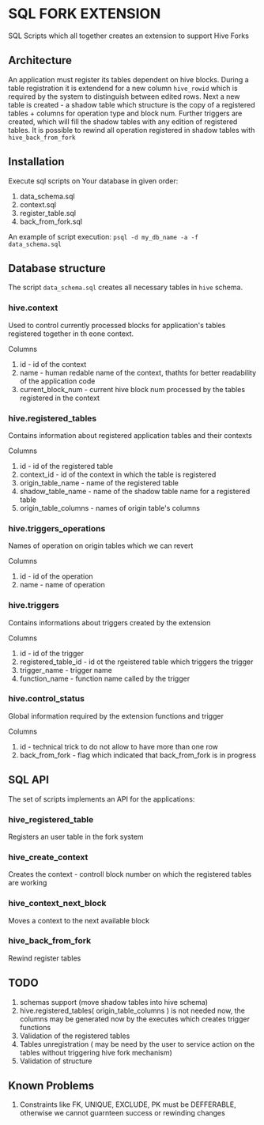 # SQL FORK EXTENSION
SQL Scripts which all together creates an extension to support Hive Forks

## Architecture
An application must register its tables dependent on hive blocks. During a table registration it is extendend
for a new column `hive_rowid` which is required by the system to distinguish between edited rows. Next
a new table is created - a shadow table which structure is the copy of a registered tables + columns for operation
type and block num. Further triggers are created, which will fill the shadow tables with any edition of
registered tables. It is possible to rewind all operation registered in shadow tables with `hive_back_from_fork`

## Installation
Execute sql scripts on Your database in given order:
1. data_schema.sql
1. context.sql
1. register_table.sql
1. back_from_fork.sql

An example of script execution: `psql -d my_db_name -a -f  data_schema.sql`

## Database structure
The script `data_schema.sql` creates all necessary tables in `hive` schema.

### hive.context
Used to control currently processed blocks for application's tables registered together in th eone context. 

Columns
1. id - id of the context
2. name - human redable name of the context, thathts for better readability of the application code
3. current_block_num - current hive block num processed by the tables registered in the context

### hive.registered_tables
Contains information about registered application tables and their contexts

Columns
1. id - id of the registered table
2. context_id - id of the context in which the table is registered
3. origin_table_name - name of the registered table
4. shadow_table_name - name of the shadow table name for a registered table
5. origin_table_columns - names of origin table's columns

### hive.triggers_operations
Names of operation on origin tables which we can revert

Columns
1. id - id of the operation
2. name - name of operation

### hive.triggers
Contains informations about triggers created by the extension

Columns
1. id - id of the trigger
2. registered_table_id - id ot the rgeistered table which triggers the trigger
3. trigger_name - trigger name
4. function_name - function name called by the trigger

### hive.control_status
Global information required by the extension functions and trigger

Columns
1. id - technical trick to do not allow to have more than one row
2. back_from_fork - flag which indicated that back_from_fork is in progress

## SQL API
The set of scripts implements an API for the applications:
### hive_registered_table
Registers an user table in the fork system
### hive_create_context
Creates the context - controll block number on which the registered tables are working
### hive_context_next_block
Moves a context to the next available block
### hive_back_from_fork
Rewind register tables

## TODO
1. schemas support (move shadow tables into hive schema) 
2. hive.registered_tables( origin_table_columns ) is not needed now, the columns may be generated now by the executes which creates trigger functions
1. Validation of the registered tables
2. Tables unregistration ( may be need by the user to service action on the tables without triggering hive fork mechanism)
3. Validation of structure

## Known Problems
1. Constraints like FK, UNIQUE, EXCLUDE, PK must be DEFFERABLE, otherwise we cannot guarnteen success or rewinding changes


